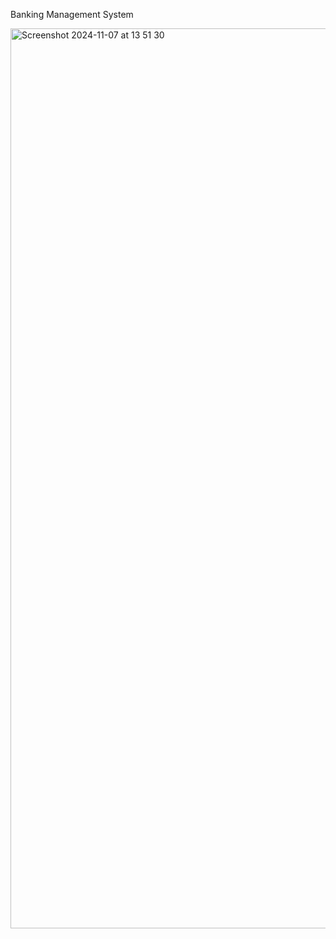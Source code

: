 Banking Management System

<img width="1440" alt="Screenshot 2024-11-07 at 13 51 30" src="https://github.com/user-attachments/assets/6d67ab94-d984-460b-abba-e66368ededfe">


